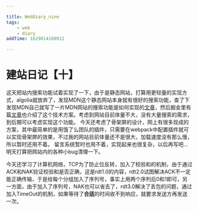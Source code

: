 ```yaml
---

title: WebDiary_nine
tags:
    - web
    - diary
addTime: 1629814160912

---
```

# 建站日记【十】
这天把站内搜索功能试着实现了一下，由于是静态网站，打算用更轻量的实现方式，algolia就放弃了，发现MDN这个静态网站本身就有很好的搜索功能，查了下发现MDN自己就写了一片MDN网站的搜索功能是如何实现的[文章](https://hacks.mozilla.org/2021/03/how-mdns-site-search-works/)，然后掘金里有篇[文章](https://juejin.cn/post/6993924243146670088)也介绍了这个技术方案。考虑到网站目前体量不大，没有大量搜索的需求，到后期可以考虑实现这个功能。
今天还考虑了骨架屏的设计，网上有很多现成的方案，其中最简单的是用饿了么团队的插件，只需要在webpack中配置插件就可以实现骨架屏的效果，不过我的网站目前体量还不是很大，加载速度没有那么慢，所以暂时还用不着。
留言系统暂时也用不着，实现起来也很复杂，以后再写吧...
明天打算把网站内的各种小bug清理一下。

今天还学习了计算机网络，TCP为了防止位反转，加入了校验和的机制，由于通过ACK和NAK验证校验和是否正确，这是rdt1.0的内容，rdt2.0试图解决ACK不一定能正确传输，于是给每个分组加入了序列号，事实上用两个序列后0和1即可，另一方面，由于加入了序列号，NAK也可以省去了，rdt3.0解决了丢包的问题，通过加入TimeOut的机制，如果等待了<strong>合适</strong>的时间收不到响应，就要求发送方再发送一次。